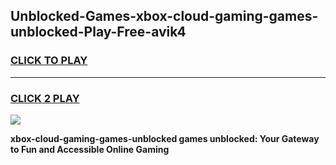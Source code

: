 
## Unblocked-Games-xbox-cloud-gaming-games-unblocked-Play-Free-avik4
<h3>
<a href="https://premium76.site?title=xbox-cloud-gaming-games-unblocked&ref=09A">CLICK TO PLAY</a></h3>
<hr>

<h3>
<a href="https://premium76.site?title=xbox-cloud-gaming-games-unblocked&ref=09A">CLICK 2 PLAY</a>
  
</h3>

<a href="https://premium76.site?title=xbox-cloud-gaming-games-unblocked&ref=09A"><img src="https://clearcache.store/games.png"></a>


**xbox-cloud-gaming-games-unblocked games unblocked: Your Gateway to Fun and Accessible Online Gaming**

